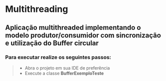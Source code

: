 # Multithreading

## Aplicação multithreaded implementando o modelo produtor/consumidor com sincronização e utilização do Buffer circular

### Para executar realize os seguintes passos:

> - Abra o projeto em sua IDE de preferência
> - Execute a classe **BufferExemploTeste**